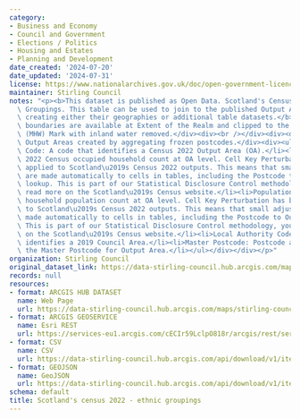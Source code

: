 ```yaml
---
category:
- Business and Economy
- Council and Government
- Elections / Politics
- Housing and Estates
- Planning and Development
date_created: '2024-07-20'
date_updated: '2024-07-31'
license: https://www.nationalarchives.gov.uk/doc/open-government-licence/version/3/
maintainer: Stirling Council
notes: "<p><b>This dataset is published as Open Data. Scotland's Census 2022 - Ethnic\
  \ Groupings. This table can be used to join to the published Output Area Geographies,\
  \ creating either their geographies or additional table datasets.</b><div><br /></div><div>The\
  \ boundaries are available at Extent of the Realm and clipped to the Mean High Water\
  \ (MHW) Mark with inland water removed.</div><div><br /></div><div><div>Description:\
  \ Output Areas created by aggregating frozen postcodes.</div><div><ul><li>Output\
  \ Code: A code that identifies a Census 2022 Output Area (OA).</li><li>Households:\
  \ 2022 Census occupied household count at OA level. Cell Key Perturbation has been\
  \ applied to Scotland\u2019s Census 2022 outputs. This means that small adjustments\
  \ are made automatically to cells in tables, including the Postcode to Output Area\
  \ lookup. This is part of our Statistical Disclosure Control methodology, you can\
  \ read more on the Scotland\u2019s Census website.</li><li>Population: 2022 Census\
  \ household population count at OA level. Cell Key Perturbation has been applied\
  \ to Scotland\u2019s Census 2022 outputs. This means that small adjustments are\
  \ made automatically to cells in tables, including the Postcode to Output Area lookup.\
  \ This is part of our Statistical Disclosure Control methodology, you can read more\
  \ on the Scotland\u2019s Census website.</li><li>Local Authority Code: A code that\
  \ identifies a 2019 Council Area.</li><li>Master Postcode: Postcode assigned as\
  \ the Master Postcode for Output Area.</li></ul></div></div></p>"
organization: Stirling Council
original_dataset_link: https://data-stirling-council.hub.arcgis.com/maps/stirling-council::scotlands-census-2022-ethnic-groupings
records: null
resources:
- format: ARCGIS HUB DATASET
  name: Web Page
  url: https://data-stirling-council.hub.arcgis.com/maps/stirling-council::scotlands-census-2022-ethnic-groupings
- format: ARCGIS GEOSERVICE
  name: Esri REST
  url: https://services-eu1.arcgis.com/cECIr59LclpO818r/arcgis/rest/services/scotlands_census_2022_ethnic_grouping/FeatureServer/0
- format: CSV
  name: CSV
  url: https://data-stirling-council.hub.arcgis.com/api/download/v1/items/834199683be64ce38a7060a3beaccd3d/csv?layers=0
- format: GEOJSON
  name: GeoJSON
  url: https://data-stirling-council.hub.arcgis.com/api/download/v1/items/834199683be64ce38a7060a3beaccd3d/geojson?layers=0
schema: default
title: Scotland's census 2022 - ethnic groupings
---
```


